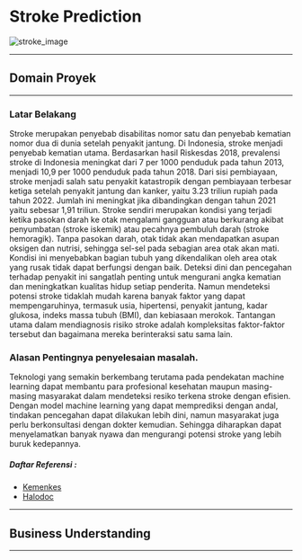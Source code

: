 # Stroke Prediction
![stroke_image](https://lh3.googleusercontent.com/proxy/-JIJxVvfw9MmPMrLcCYVg03xL_EAiTRFuXOdi8FIBTdQR1O9muiZwN2knUau_Z6KQTCf-4--Aq8QPyWvOAS4swsCISL9V9T7IOAZpjeSEg4hzLiBb7Hw4I_TLyjjlspSqnMrzPcg6oIs5-5Vf-gC6GU42oCb9G8)
***
## Domain Proyek
***
### Latar Belakang
Stroke merupakan penyebab disabilitas nomor satu dan penyebab kematian nomor dua di dunia setelah penyakit jantung. Di Indonesia, stroke menjadi penyebab kematian utama. Berdasarkan hasil Riskesdas 2018, prevalensi stroke di Indonesia meningkat dari 7 per 1000 penduduk pada tahun 2013, menjadi 10,9 per 1000 penduduk pada tahun 2018. Dari sisi pembiayaan, stroke menjadi salah satu penyakit katastropik dengan pembiayaan terbesar ketiga setelah penyakit jantung dan kanker, yaitu 3.23 triliun rupiah pada tahun 2022. Jumlah ini meningkat jika dibandingkan dengan tahun 2021 yaitu sebesar 1,91 triliun. Stroke sendiri merupakan kondisi yang terjadi ketika pasokan darah ke otak mengalami gangguan atau berkurang akibat penyumbatan (stroke iskemik) atau pecahnya pembuluh darah (stroke hemoragik). Tanpa pasokan darah, otak tidak akan mendapatkan asupan oksigen dan nutrisi, sehingga sel-sel pada sebagian area otak akan mati. Kondisi ini menyebabkan bagian tubuh yang dikendalikan oleh area otak yang rusak tidak dapat berfungsi dengan baik. Deteksi dini dan pencegahan terhadap penyakit ini sangatlah penting untuk mengurani angka kematian dan meningkatkan kualitas hidup setiap penderita. Namun mendeteksi potensi stroke tidaklah mudah karena banyak faktor yang dapat mempengaruhinya, termasuk usia, hipertensi, penyakit jantung, kadar glukosa, indeks massa tubuh (BMI), dan kebiasaan merokok. Tantangan utama dalam mendiagnosis risiko stroke adalah kompleksitas faktor-faktor tersebut dan bagaimana mereka berinteraksi satu sama lain.

### Alasan Pentingnya penyelesaian masalah.
Teknologi yang semakin berkembang terutama pada pendekatan machine learning dapat membantu para profesional kesehatan maupun masing-masing masyarakat dalam mendeteksi resiko terkena stroke dengan efisien. Dengan model machine learning yang dapat memprediksi dengan andal, tindakan pencegahan dapat dilakukan lebih dini, namun masyarakat juga perlu berkonsultasi dengan dokter kemudian. Sehingga diharapkan dapat menyelamatkan banyak nyawa dan mengurangi potensi stroke yang lebih buruk kedepannya.

##### Daftar Referensi : 
- [Kemenkes](https://yankes.kemkes.go.id/read/1443/world-stroke-day-2023-greater-than-stroke-kenali-dan-kendalikan-stroke)
- [Halodoc](https://www.halodoc.com/kesehatan/stroke?srsltid=AfmBOorG9A4oDucN8s0TVrJPdt0UEV8slXzZuGRuccY9Wzc19ZTj9O8v)
***
## Business Understanding
***
